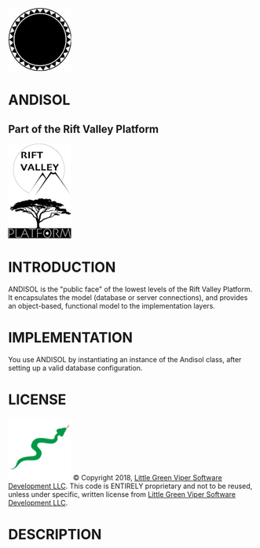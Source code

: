 ![ANDISOL](images/icon.png)

ANDISOL
=======
Part of the Rift Valley Platform
--------------------------------
![Rift Valley Platform](images/RVPLogo.png)

INTRODUCTION
============
ANDISOL is the "public face" of the lowest levels of the Rift Valley Platform. It encapsulates the model (database or server connections), and provides an object-based, functional model to the implementation layers.

IMPLEMENTATION
==============

You use ANDISOL by instantiating an instance of the Andisol class, after setting up a valid database configuration.

LICENSE
=======

![Little Green Viper Software Development LLC](images/viper.png)
© Copyright 2018, [Little Green Viper Software Development LLC](https://littlegreenviper.com).
This code is ENTIRELY proprietary and not to be reused, unless under specific, written license from [Little Green Viper Software Development LLC](https://littlegreenviper.com).

DESCRIPTION
===========
